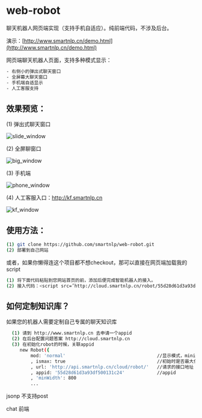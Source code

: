 # web-robot
聊天机器人网页端实现（支持手机自适应）。纯前端代码，不涉及后台。

演示：[http://www.smartnlp.cn/demo.html](http://www.smartnlp.cn/demo.html)

网页端聊天机器人页面，支持多种模式显示：
```sh
- 右侧小的弹出式聊天窗口
- 全屏幕大聊天窗口
- 手机端自适显示
- 人工客服支持
```
## 效果预览：

(1) 弹出式聊天窗口

![slide_window](http://www.smartnlp.cn/little.jpg)

(2) 全屏聊窗口

![big_window](http://www.smartnlp.cn/big.jpg)

(3) 手机端

![phone_window](http://www.smartnlp.cn/phone.jpg)

(4) 人工客服入口：http://kf.smartnlp.cn

![kf_window](http://www.smartnlp.cn/kf.jpg)
## 使用方法：
```sh
(1) git clone https://github.com/smartnlp/web-robot.git
(2) 部署到自己网站
```
或者，如果你懒得连这个项目都不想checkout，那可以直接在网页端加载我的script
```sh
(1) 将下面代码粘贴到您网站首页的前，添加后便完成智能机器人的接入。
(2) 接入代码：<script src=’http://cloud.smartnlp.cn/robot/55d28d61d3a93df500131c24′ language=”JavaScript”></script>
 ``` 
  
## 如何定制知识库？
  如果您的机器人需要定制自己专属的聊天知识库
```sh
  (1) 请到 http://www.smartnlp.cn 去申请一个appid
  (2) 在后台配置问题答案 http://cloud.smartnlp.cn 
  (3) 在初始化robot的时候，关联appid
     new Robot({
         mod: 'normal'                                  //显示模式，mini侧边，normal默认模式
         , ismax: true                                  //初始时是否最大化窗口，normal模式时有效
         , url: 'http://api.smartnlp.cn/cloud/robot/'   //请求的接口地址
         , appid: '55d28d61d3a93df500131c24'            //appid
         , 'minWidth': 800
         ...
```

jsonp 不支持post

chat 前端